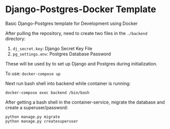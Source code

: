 # Django-Postgres-Docker Template

Basic Django-Postgres template for Development using Docker

After pulling the repository, need to create two files in the `./backend` directory:

1. `dj_secret.key`: Django Secret Key File
2. `pg_settings.env`: Postgres Database Password

These will be used by to set up Django and Postgres during initialization.

To use: `docker-compose up`

Next run bash shell into backend while container is running:
```
docker-compose exec backend /bin/bash
```
After getting a bash shell in the container-service, migrate the database and create a superuser/password:
```
python manage.py migrate
python manage.py createsuperuser
```
